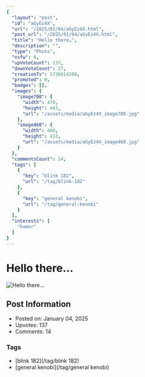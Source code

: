 ```yaml
---
{
  "layout": "post",
  "id": "aGyEz4X",
  "url": "/2025/01/04/aGyEz4X.html",
  "post_url": "/2025/01/04/aGyEz4X.html",
  "title": "Hello there…",
  "description": "",
  "type": "Photo",
  "nsfw": 0,
  "upVoteCount": 137,
  "downVoteCount": 27,
  "creationTs": 1736014200,
  "promoted": 0,
  "badges": [],
  "images": {
    "image700": {
      "width": 470,
      "height": 443,
      "url": "/assets/media/aGyEz4X_image700.jpg"
    },
    "image460": {
      "width": 460,
      "height": 433,
      "url": "/assets/media/aGyEz4X_image460.jpg"
    }
  },
  "commentsCount": 14,
  "tags": [
    {
      "key": "blink 182",
      "url": "/tag/blink-182"
    },
    {
      "key": "general kenobi",
      "url": "/tag/general-kenobi"
    }
  ],
  "interests": [
    "humor"
  ]
}
---
```


# Hello there…

![Hello there…](/assets/media/aGyEz4X_image700.jpg)

## Post Information

- Posted on: January 04, 2025
- Upvotes: 137
- Comments: 14

### Tags

- [blink 182](/tag/blink 182)
- [general kenobi](/tag/general kenobi)
